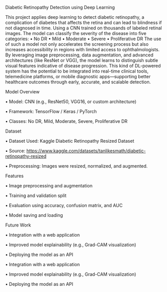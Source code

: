Diabetic Retinopathy Detection using Deep Learning


This project applies deep learning to detect diabetic retinopathy, a complication of diabetes that affects the retina and can lead to blindness if not diagnosed in time. Using a CNN trained on thousands of labeled retinal images. 
The model can classify the severity of the disease into five categories: 
• No DR 
• Mild
• Moderate 
• Severe 
• Proliferative DR 
The use of such a model not only accelerates the screening process but also increases accessibility in regions with limited access to ophthalmologists. By leveraging image preprocessing, data augmentation, and advanced architectures (like ResNet or VGG), the model learns to distinguish subtle visual features indicative of disease progression. This kind of DL-powered system has the potential to be integrated into real-time clinical tools, telemedicine platforms, or mobile diagnostic apps—supporting better healthcare outcomes through early, accurate, and scalable detection.



Model Overview

• Model: CNN (e.g., ResNet50, VGG16, or custom architecture)

• Framework: TensorFlow / Keras / PyTorch

• Classes: No DR, Mild, Moderate, Severe, Proliferative DR



Dataset

• Dataset Used: Kaggle Diabetic Retinopathy Resized Dataset

• Source: https://www.kaggle.com/datasets/tanlikesmath/diabetic-retinopathy-resized

• Preprocessing: Images were resized, normalized, and augmented.



Features

• Image preprocessing and augmentation

• Training and validation split

• Evaluation using accuracy, confusion matrix, and AUC

• Model saving and loading



Future Work

• Integration with a web application

• Improved model explainability (e.g., Grad-CAM visualization)

• Deploying the model as an API


• Integration with a web application

• Improved model explainability (e.g., Grad-CAM visualization)

• Deploying the model as an API
